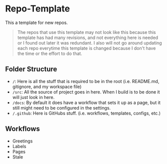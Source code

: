 # Repo-Template

This a template for new repos.

> The repos that use this template may not look like this because this template has had many revisions, and not everything here is needed or I found out later it was redundant. I also will not go around updating each repo everytime this template is changed because I don't have the time or the effort to do that.

## Folder Structure

- `/`: Here is all the stuff that is required to be in the root (i.e. README.md, gitignore, and my workspace file)
- `/src`: All the source of project goes in here. When I build is to be done it will just look in here.
- `/docs`: By default it does have a workflow that sets it up as a page, but it still might need to be configured in the settings.
- `/.github`: Here is GitHubs stuff. (i.e. workflows, templates, configs, etc.)

## Workflows

- Greetings
- Labels
- Pages
- Stale
